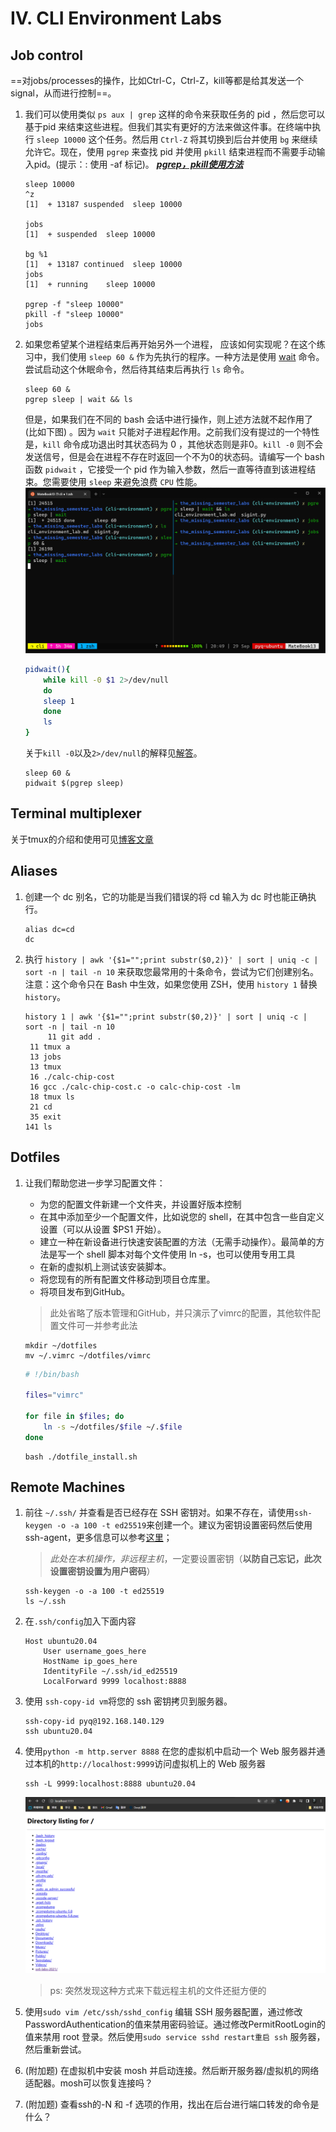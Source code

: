 # Ⅳ. CLI Environment Labs
## Job control
==对jobs/processes的操作，比如Ctrl-C，Ctrl-Z，kill等都是给其发送一个signal，从而进行控制==。
1. 我们可以使用类似 `ps aux | grep` 这样的命令来获取任务的 pid ，然后您可以基于pid 来结束这些进程。但我们其实有更好的方法来做这件事。在终端中执行 `sleep 10000` 这个任务。然后用 `Ctrl-Z` 将其切换到后台并使用 `bg` 来继续允许它。现在，使用 `pgrep` 来查找 pid 并使用 `pkill` 结束进程而不需要手动输入pid。(提示：: 使用 -af 标记)。
***[pgrep，pkill使用方法](https://wker.com/linux-command/pgrep-pkill.html)***

    ```shell
    sleep 10000
    ^z
    [1]  + 13187 suspended  sleep 10000

    jobs
    [1]  + suspended  sleep 10000

    bg %1
    [1]  + 13187 continued  sleep 10000
    jobs
    [1]  + running    sleep 10000

    pgrep -f "sleep 10000"
    pkill -f "sleep 10000"
    jobs
    ```
2. 如果您希望某个进程结束后再开始另外一个进程， 应该如何实现呢？在这个练习中，我们使用 `sleep 60 &` 作为先执行的程序。一种方法是使用 [wait](https://zhuanlan.zhihu.com/p/142928638) 命令。尝试启动这个休眠命令，然后待其结束后再执行 `ls` 命令。
    ```shell
    sleep 60 &
    pgrep sleep | wait && ls 
    ```
    但是，如果我们在不同的 bash 会话中进行操作，则上述方法就不起作用了 (比如下图) 。因为 `wait` 只能对子进程起作用。之前我们没有提过的一个特性是，`kill` 命令成功退出时其状态码为 0 ，其他状态则是非0。`kill -0` 则不会发送信号，但是会在进程不存在时返回一个不为0的状态码。请编写一个 bash 函数 `pidwait` ，它接受一个 pid 作为输入参数，然后一直等待直到该进程结束。您需要使用 `sleep` 来避免浪费 `CPU` 性能。
    <img src="/images/wait.png">
    
    ```bash
    pidwait(){
        while kill -0 $1 2>/dev/null
        do
        sleep 1
        done
        ls
    }
    ```
    关于`kill -0`以及`2>/dev/null`的解释见[解答](https://unix.stackexchange.com/questions/169898/what-does-kill-0-do)。

    ```shell
    sleep 60 &
    pidwait $(pgrep sleep)
    ```
## Terminal multiplexer
关于tmux的介绍和使用可见[博客文章](https://peng-yq.github.io/2022/04/01/tmux/)
## Aliases
1. 创建一个 dc 别名，它的功能是当我们错误的将 cd 输入为 dc 时也能正确执行。
    ```shell
    alias dc=cd
    dc
    ```
2. 执行 `history | awk '{$1="";print substr($0,2)}' | sort | uniq -c | sort -n | tail -n 10` 来获取您最常用的十条命令，尝试为它们创建别名。注意：这个命令只在 Bash 中生效，如果您使用 ZSH，使用 `history 1` 替换 `history`。
    ```shell
    history 1 | awk '{$1="";print substr($0,2)}' | sort | uniq -c | sort -n | tail -n 10
         11 git add .
     11 tmux a
     13 jobs
     13 tmux
     16 ./calc-chip-cost
     16 gcc ./calc-chip-cost.c -o calc-chip-cost -lm
     18 tmux ls
     21 cd
     35 exit
    141 ls
    ```
## Dotfiles
1. 让我们帮助您进一步学习配置文件：

    - 为您的配置文件新建一个文件夹，并设置好版本控制
    - 在其中添加至少一个配置文件，比如说您的 shell，在其中包含一些自定义设置（可以从设置 $PS1 开始）。
    - 建立一种在新设备进行快速安装配置的方法（无需手动操作）。最简单的方法是写一个 shell 脚本对每个文件使用 ln -s，也可以使用专用工具
    - 在新的虚拟机上测试该安装脚本。
    - 将您现有的所有配置文件移动到项目仓库里。
    - 将项目发布到GitHub。
    >此处省略了版本管理和GitHub，并只演示了vimrc的配置，其他软件配置文件可一并参考此法
    ```shell
    mkdir ~/dotfiles
    mv ~/.vimrc ~/dotfiles/vimrc
    ```
    ```bash
    # !/bin/bash

    files="vimrc"

    for file in $files; do
        ln -s ~/dotfiles/$file ~/.$file
    done
    ```
    ```shell
    bash ./dotfile_install.sh
    ```
## Remote Machines
1. 前往 `~/.ssh/` 并查看是否已经存在 SSH 密钥对。如果不存在，请使用`ssh-keygen -o -a 100 -t ed25519`来创建一个。建议为密钥设置密码然后使用ssh-agent，更多信息可以参考[这里](https://www.ssh.com/academy/ssh/agent)；
    >*此处在本机操作，非远程主机*，一定要设置密钥（**以防自己忘记，此次设置密钥设置为用户密码**）
    ```shell
    ssh-keygen -o -a 100 -t ed25519
    ls ~/.ssh
    ```
2. 在`.ssh/config`加入下面内容
    ```shell
    Host ubuntu20.04
        User username_goes_here
        HostName ip_goes_here
        IdentityFile ~/.ssh/id_ed25519
        LocalForward 9999 localhost:8888
    ```
3. 使用 `ssh-copy-id vm`将您的 ssh 密钥拷贝到服务器。
    ```shell
    ssh-copy-id pyq@192.168.140.129
    ssh ubuntu20.04
    ```
4. 使用`python -m http.server 8888` 在您的虚拟机中启动一个 Web 服务器并通过本机的`http://localhost:9999`访问虚拟机上的 Web 服务器
    ```shell
    ssh -L 9999:localhost:8888 ubuntu20.04
    ```
    <img src="/images/python_web.png">
    
    > ps: 突然发现这种方式来下载远程主机的文件还挺方便的
5. 使用`sudo vim /etc/ssh/sshd_config` 编辑 SSH 服务器配置，通过修改PasswordAuthentication的值来禁用密码验证。通过修改PermitRootLogin的值来禁用 root 登录。然后使用`sudo service sshd restart重启 ssh` 服务器，然后重新尝试。
6. (附加题) 在虚拟机中安装 mosh 并启动连接。然后断开服务器/虚拟机的网络适配器。mosh可以恢复连接吗？
7. (附加题) 查看ssh的-N 和 -f 选项的作用，找出在后台进行端口转发的命令是什么？
